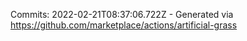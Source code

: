 Commits: 2022-02-21T08:37:06.722Z - Generated via https://github.com/marketplace/actions/artificial-grass
<br>
